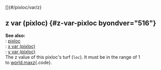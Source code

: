 []{#/pixloc/var/z}    
## z var (pixloc) {#z-var-pixloc byondver="516"}    
**See also:**    
:   [pixloc](ref/pixloc)    
:   [x var (pixloc)](ref/pixloc/var/x)    
:   [y var (pixloc)](ref/pixloc/var/y)    
The z value of this pixloc\'s turf (`loc`). It must be in the range of 1    
to [world.maxz](ref/world/var/maxz){.code}.  